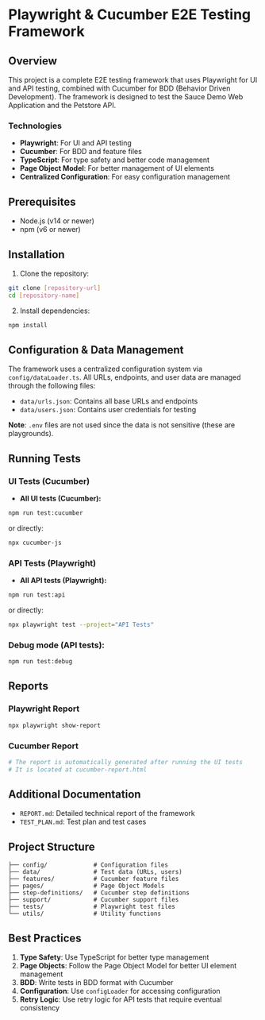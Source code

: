 # Playwright & Cucumber E2E Testing Framework

## Overview
This project is a complete E2E testing framework that uses Playwright for UI and API testing, combined with Cucumber for BDD (Behavior Driven Development). The framework is designed to test the Sauce Demo Web Application and the Petstore API.

### Technologies
- **Playwright**: For UI and API testing
- **Cucumber**: For BDD and feature files
- **TypeScript**: For type safety and better code management
- **Page Object Model**: For better management of UI elements
- **Centralized Configuration**: For easy configuration management

## Prerequisites
- Node.js (v14 or newer)
- npm (v6 or newer)

## Installation

1. Clone the repository:
```bash
git clone [repository-url]
cd [repository-name]
```

2. Install dependencies:
```bash
npm install
```

## Configuration & Data Management

The framework uses a centralized configuration system via `config/dataLoader.ts`. All URLs, endpoints, and user data are managed through the following files:

- `data/urls.json`: Contains all base URLs and endpoints
- `data/users.json`: Contains user credentials for testing

**Note**: `.env` files are not used since the data is not sensitive (these are playgrounds).

## Running Tests

### UI Tests (Cucumber)

- **All UI tests (Cucumber):**
```bash
npm run test:cucumber
```
or directly:
```bash
npx cucumber-js
```

### API Tests (Playwright)

- **All API tests (Playwright):**
```bash
npm run test:api
```
or directly:
```bash
npx playwright test --project="API Tests"
```

### Debug mode (API tests):
```bash
npm run test:debug
```

## Reports

### Playwright Report
```bash
npx playwright show-report
```

### Cucumber Report
```bash
# The report is automatically generated after running the UI tests
# It is located at cucumber-report.html
```

## Additional Documentation

- `REPORT.md`: Detailed technical report of the framework
- `TEST_PLAN.md`: Test plan and test cases

## Project Structure

```
├── config/             # Configuration files
├── data/               # Test data (URLs, users)
├── features/           # Cucumber feature files
├── pages/              # Page Object Models
├── step-definitions/   # Cucumber step definitions
├── support/            # Cucumber support files
├── tests/              # Playwright test files
└── utils/              # Utility functions
```

## Best Practices

1. **Type Safety**: Use TypeScript for better type management
2. **Page Objects**: Follow the Page Object Model for better UI element management
3. **BDD**: Write tests in BDD format with Cucumber
4. **Configuration**: Use `configLoader` for accessing configuration
5. **Retry Logic**: Use retry logic for API tests that require eventual consistency 